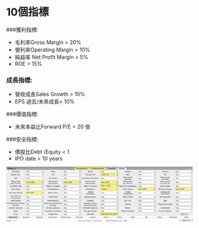 # 10個指標


###獲利指標: 
- 毛利率Gross Margin > 20% 
- 營利率Operating Margin > 10% 
- 純益率 Net Profit Margin > 5% 
- ROE > 15%

### 成長指標: 
- 營收成長Sales Growth > 10%
- EPS 過去/未來成長> 10%

###價值指標: 
- 未來本益比Forward P/E < 20 倍

###安全指標: 
- 債股比Debt /Equity < 1  
- IPO date > 10 years

![](images/1510452404-2552649047_l.png)